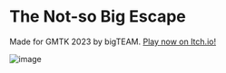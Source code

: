# The Not-so Big Escape

Made for GMTK 2023 by bigTEAM. [Play now on Itch.io!](https://karlthecool.itch.io/the-not-so-big-escape)


![image](https://github.com/KarlTheCool/GMTK-BIG-TEAM/assets/10494276/ce6cbe39-bd8d-478e-bc87-2552d54577b7)
